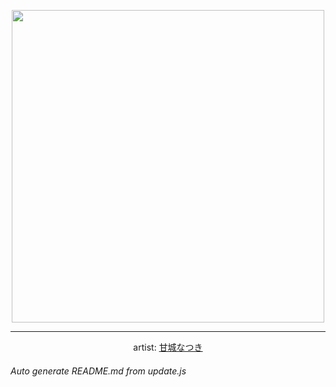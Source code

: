 
<p align="center">
  <img width="500" src="https://nekos.best/api/v2/neko/0075.png">
  <hr/>
  <center>
    artist: <a href="https://www.pixiv.net/en/artworks/73263547">甘城なつき</a>
  </center>
</p>


###### Auto generate README.md from update.js

